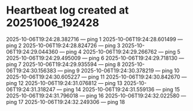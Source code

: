 # Heartbeat log created at 20251006_192428
2025-10-06T19:24:28.382716 — ping 1
2025-10-06T19:24:28.601499 — ping 2
2025-10-06T19:24:28.824726 — ping 3
2025-10-06T19:24:29.044360 — ping 4
2025-10-06T19:24:29.266762 — ping 5
2025-10-06T19:24:29.495009 — ping 6
2025-10-06T19:24:29.718130 — ping 7
2025-10-06T19:24:29.935594 — ping 8
2025-10-06T19:24:30.156383 — ping 9
2025-10-06T19:24:30.378219 — ping 10
2025-10-06T19:24:30.605227 — ping 11
2025-10-06T19:24:30.842670 — ping 12
2025-10-06T19:24:31.076812 — ping 13
2025-10-06T19:24:31.318247 — ping 14
2025-10-06T19:24:31.559136 — ping 15
2025-10-06T19:24:31.796018 — ping 16
2025-10-06T19:24:32.022580 — ping 17
2025-10-06T19:24:32.249306 — ping 18
